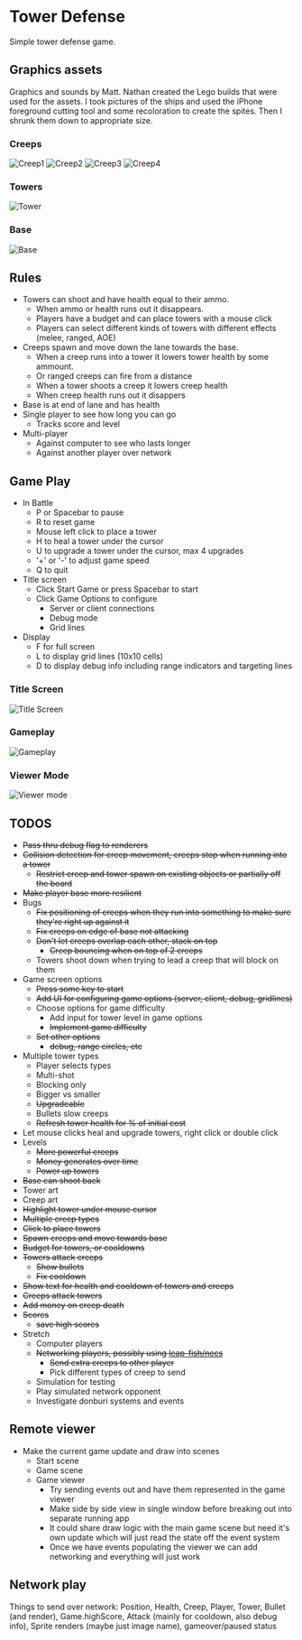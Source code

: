 # Tower Defense

Simple tower defense game.

## Graphics assets

Graphics and sounds by Matt. Nathan created the Lego builds that were used for the assets. I took pictures of the ships and used the iPhone foreground cutting tool and some recoloration to create the spites. Then I shrunk them down to appropriate size.

### Creeps

![Creep1](assets/images/creep1.png) ![Creep2](assets/images/creep2.png) ![Creep3](assets/images/creep3.png) ![Creep4](assets/images/creep4.png)

### Towers

![Tower](assets/images/tower.png)

### Base

![Base](assets/images/base.png)

## Rules

* Towers can shoot and have health equal to their ammo.
  * When ammo or health runs out it disappears.
  * Players have a budget and can place towers with a mouse click
  * Players can select different kinds of towers with different effects (melee, ranged, AOE)
* Creeps spawn and move down the lane towards the base.
  * When a creep runs into a tower it lowers tower health by some ammount.
  * Or ranged creeps can fire from a distance
  * When a tower shoots a creep it lowers creep health
  * When creep health runs out it disappers
* Base is at end of lane and has health
* Single player to see how long you can go
  * Tracks score and level
* Multi-player
  * Against computer to see who lasts longer
  * Against another player over network

## Game Play

* In Battle
  * P or Spacebar to pause
  * R to reset game
  * Mouse left click to place a tower
  * H to heal a tower under the cursor
  * U to upgrade a tower under the cursor, max 4 upgrades
  * '+' or '-' to adjust game speed
  * Q to quit
* Title screen
  * Click Start Game or press Spacebar to start
  * Click Game Options to configure
    * Server or client connections
    * Debug mode
    * Grid lines
* Display
  * F for full screen
  * L to display grid lines (10x10 cells)
  * D to display debug info including range indicators and targeting lines

### Title Screen

![Title Screen](docs/titlescreen.png)

### Gameplay

![Gameplay](docs/gameplay.png)

### Viewer Mode

![Viewer mode](docs/viewermode.png)

## TODOS

* ~~Pass thru debug flag to renderers~~
* ~~Collision detection for creep movement, creeps stop when running into a tower~~
  * ~~Restrict creep and tower spawn on existing objects or partially off the board~~
* ~~Make player base more resilient~~
* Bugs
  * ~~Fix positioning of creeps when they run into something to make sure they're right up against it~~
  * ~~Fix creeps on edge of base not attacking~~
  * ~~Don't let creeps overlap each other, stack on top~~
    * ~~Creep bouncing when on top of 2 creeps~~
  * Towers shoot down when trying to lead a creep that will block on them
* Game screen options
  * ~~Press some key to start~~
  * ~~Add UI for configuring game options (server, client, debug, gridlines)~~
  * Choose options for game difficulty
    * Add input for tower level in game options
    * ~~Implement game difficulty~~
  * ~~Set other options~~
    * ~~debug, range circles, etc~~
* Multiple tower types
  * Player selects types
  * Multi-shot
  * Blocking only
  * Bigger vs smaller
  * ~~Upgradeable~~
  * Bullets slow creeps
  * ~~Refresh tower health for % of initial cost~~
* Let mouse clicks heal and upgrade towers, right click or double click
* Levels
  * ~~More powerful creeps~~
  * ~~Money generates over time~~
  * ~~Power up towers~~
* ~~Base can shoot back~~
* Tower art
* Creep art
* ~~Highlight tower under mouse cursor~~
* ~~Multiple creep types~~
* ~~Click to place towers~~
* ~~Spawn creeps and move towards base~~
* ~~Budget for towers, or cooldowns~~
* ~~Towers attack creeps~~
  * ~~Show bullets~~
  * ~~Fix cooldown~~
* ~~Show text for health and cooldown of towers and creeps~~
* ~~Creeps attack towers~~
* ~~Add money on creep death~~
* ~~Scores~~
  * ~~save high scores~~
* Stretch
  * Computer players
  * ~~Networking players, possibly using [leap-fish/necs](https://github.com/leap-fish/necs)~~
    * ~~Send extra creeps to other player~~
    * Pick different types of creep to send
  * Simulation for testing
  * Play simulated network opponent
  * Investigate donburi systems and events

## Remote viewer

* Make the current game update and draw into scenes
  * Start scene
  * Game scene
  * Game viewer
    * Try sending events out and have them represented in the game viewer
    * Make side by side view in single window before breaking out into separate running app
    * It could share draw logic with the main game scene but need it's own update which will just read the state off the event system
    * Once we have events populating the viewer we can add networking and everything will just work

## Network play

Things to send over network: Position, Health, Creep, Player, Tower, Bullet (and render), Game.highScore, Attack (mainly for cooldown, also debug info), Sprite renders (maybe just image name), gameover/paused status
